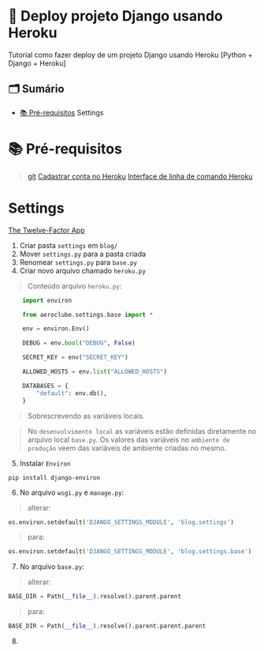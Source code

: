 # 🏫 Deploy projeto Django usando Heroku

Tutorial como fazer deploy de um projeto Django usando Heroku [Python + Django + Heroku]

## 🗂️ Sumário

-  [📚 Pré-requisitos](#-conceitos)
Settings

# 📚 Pré-requisitos

> [git](https://git-scm.com/downloads)
> [Cadastrar conta no Heroku](https://signup.heroku.com/)
> [Interface de linha de comando Heroku](https://devcenter.heroku.com/articles/heroku-cli)

# Settings

[The Twelve-Factor App](https://12factor.net/pt_br/)

1. Criar pasta `settings` em `blog/`
2. Mover `settings.py` para a pasta criada
3. Renomear `settings.py` para `base.py`
4. Criar novo arquivo chamado `heroku.py`

> Conteúdo arquivo `heroku.py`:

```python
    import environ

    from aeroclube.settings.base import *

    env = environ.Env()

    DEBUG = env.bool("DEBUG", False)

    SECRET_KEY = env("SECRET_KEY")

    ALLOWED_HOSTS = env.list("ALLOWED_HOSTS")

    DATABASES = {
        "default": env.db(),
    }
```
> Sobrescrevendo as variáveis locais.

> No `desenvolvimento local` as variáveis estão definidas diretamente no arquivo local `base.py`.
> Os valores das variáveis no `ambiente de produção` veem das variáveis de ambiente criadas no mesmo.


5. Instalar `Environ`

```shell
pip install django-environ
```

6. No arquivo `wsgi.py` e `manage.py`:


> alterar:

```python
os.environ.setdefault('DJANGO_SETTINGS_MODULE', 'blog.settings')
```

> para:
```python
os.environ.setdefault('DJANGO_SETTINGS_MODULE', 'blog.settings.base')
```

7. No arquivo `base.py`:


> alterar:

```python
BASE_DIR = Path(__file__).resolve().parent.parent
```

> para:
```python
BASE_DIR = Path(__file__).resolve().parent.parent.parent
```

8. 